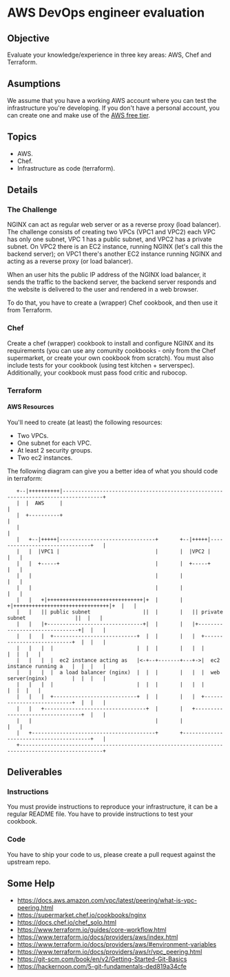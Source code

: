 # AWS DevOps engineer evaluation

## Objective

Evaluate your knowledge/experience in three key areas: AWS, Chef and Terraform.

## Asumptions

We assume that you have a working AWS account where you can test the infrastructure you're developing. If you don't have a personal account, you can create one and make use of the [AWS free tier](https://aws.amazon.com/free/).

## Topics

- AWS.
- Chef.
- Infrastructure as code (terraform).

## Details

### The Challenge

NGINX can act as regular web server or as a reverse proxy (load balancer). The challenge consists of creating two VPCs (VPC1 and VPC2)
each VPC has only one subnet, VPC 1 has a public subnet, and VPC2 has a private subnet. On VPC2 there is an EC2 instance, running
NGINX (let's call this the backend server); on VPC1 there's another EC2 instance running NGINX and acting as a reverse proxy
(or load balancer).

When an user hits the public IP address of the NGINX load balancer, it sends the traffic to the backend server, the backend server
responds and the website is delivered to the user and rendered in a web browser.

To do that, you have to create a (wrapper) Chef cookbook, and then use it from Terraform.

### Chef

Create a chef (wrapper) cookbook to install and configure NGINX and its requirements (you can use any comunity cookbooks - only from the Chef supermarket, or create your own cookbook from scratch). You must also include tests for your cookbook (using test kitchen +
serverspec). Additionally, your cookbook must pass food critic and rubocop.

### Terraform

#### AWS Resources

You'll need to create (at least) the following resources:
- Two VPCs.
- One subnet for each VPC.
- At least 2 security groups.
- Two ec2 instances.

The following diagram can give you a better idea of what you should code in terraform:

```
   +--|++++++++++|-----------------------------------------------------------------------------------+
   |  |  AWS     |                                                                                   |
   |  +----------+                                                                                   |
   |                                                                                                 |
   |   +--|+++++|-------------------------------+       +--|+++++|-------------------------------+   |
   |   |  |VPC1 |                               |       |  |VPC2 |                               |   |
   |   |  +-----+                               |       |  +-----+                               |   |
   |   |                                        |       |                                        |   |
   |   |                                        |       |                                        |   |
   |   |   +|+++++++++++++++++++++++++++++++|+  |       |   +|+++++++++++++++++++++++++++++++|+  |   |
   |   |   || public subnet                 ||  |       |   || private subnet                ||  |   |
   |   |   |+-------------------------------+|  |       |   |+-------------------------------+|  |   |
   |   |   |  +---------------------------+  |  |       |   |  +---------------------------+  |  |   |
   |   |   |  |                           |  |  |       |   |  |                           |  |  |   |
   |   |   |  |  ec2 instance acting as   |<-+--+-------+---+->|  ec2 instance running a   |  |  |   |
   |   |   |  |  a load balancer (nginx)  |  |  |       |   |  |  web server(nginx)        |  |  |   |
   |   |   |  |                           |  |  |       |   |  |                           |  |  |   |
   |   |   |  +---------------------------+  |  |       |   |  +---------------------------+  |  |   |
   |   |   +---------------------------------+  |       |   +---------------------------------+  |   |
   |   |                                        |       |                                        |   |
   |   +----------------------------------------+       +----------------------------------------+   |
   +-------------------------------------------------------------------------------------------------+

```

## Deliverables

### Instructions

You must provide instructions to reproduce your infrastructure, it can be a regular README file. You have to provide instructions to test your cookbook.

### Code

You have to ship your code to us, please create a pull request against the upstream repo.

## Some Help

* https://docs.aws.amazon.com/vpc/latest/peering/what-is-vpc-peering.html
* https://supermarket.chef.io/cookbooks/nginx
* https://docs.chef.io/chef_solo.html
* https://www.terraform.io/guides/core-workflow.html
* https://www.terraform.io/docs/providers/aws/index.html
* https://www.terraform.io/docs/providers/aws/#environment-variables 
* https://www.terraform.io/docs/providers/aws/r/vpc_peering.html
* https://git-scm.com/book/en/v2/Getting-Started-Git-Basics
* https://hackernoon.com/5-git-fundamentals-ded819a34cfe

